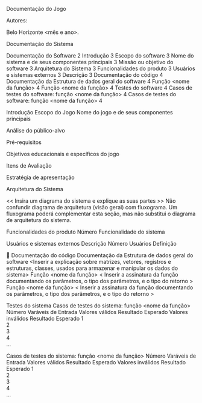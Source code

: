 

Documentação do Jogo 




<Nome do jogo>



Autores: 





Belo Horizonte
<mês e ano>.

Documentação do Sistema

Documentação do Software	2
Introdução	3
Escopo do software	3
Nome do sistema e de seus componentes principais	3
Missão ou objetivo do software	3
Arquitetura do Sistema	3
Funcionalidades do produto	3
Usuários e sistemas externos	3
Descrição	3
Documentação do código	4
Documentação da Estrutura de dados geral do software	4
Função <nome da função>	4
Função <nome da função>	4
Testes do software	4
Casos de testes do software: função <nome da função>	4
Casos de testes do software: função <nome da função>	4




Introdução
Escopo do Jogo
Nome do jogo e de seus componentes principais


Análise do público-alvo


Pré-requisitos


Objetivos educacionais e específicos do jogo


Itens de Avaliação


Estratégia de apresentação



Arquitetura do Sistema

<< Insira um diagrama do sistema e explique as suas partes >>
Não confundir diagrama de arquitetura (visão geral) com fluxograma. Um fluxograma poderá complementar esta seção, mas não substitui o diagrama de arquitetura do sistema.

Funcionalidades do produto
Número	Funcionalidade do sistema
	
	
	
	
	

Usuários e sistemas externos
Descrição
Número	Usuários	Definição
		
		
		


Documentação do código
Documentação da Estrutura de dados geral do software
<Inserir a explicação sobre matrizes, vetores, registros e estruturas, classes, usados para armazenar e manipular os dados do sistema>
Função <nome da função>
< Inserir a assinatura da função documentando os parâmetros, o tipo dos parâmetros, e o tipo do retorno >
Função <nome da função>
< Inserir a assinatura da função documentando os parâmetros, o tipo dos parâmetros, e o tipo do retorno >

Testes do sistema
Casos de testes do sistema: função <nome da função>
Número	Varáveis de Entrada	Valores válidos	Resultado Esperado	Valores inválidos	Resultado Esperado
1					
2					
3					
4					
...					

Casos de testes do sistema: função <nome da função>
Número	Varáveis de Entrada	Valores válidos	Resultado Esperado	Valores inválidos	Resultado Esperado
1					
2					
3					
4					
...					

